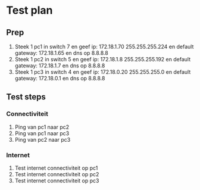 # Test plan

## Prep

1. Steek 1 pc1 in switch 7 en geef ip: 172.18.1.70 255.255.255.224 en default gateway: 172.18.1.65 en dns op 8.8.8.8
2. Steek 1 pc2 in switch 5 en geef ip: 172.18.1.8  255.255.255.192 en default gateway: 172.18.1.7  en dns op 8.8.8.8
3. Steek 1 pc3 in switch 4 en geef ip: 172.18.0.20 255.255.255.0   en default gateway: 172.18.0.1  en dns op 8.8.8.8

## Test steps

### Connectiviteit

1. Ping van pc1 naar pc2
2. Ping van pc1 naar pc3
3. Ping van pc2 naar pc3

### Internet

1. Test internet connectiviteit op pc1
2. Test internet connectiviteit op pc2
3. Test internet connectiviteit op pc3
